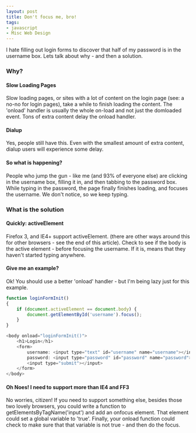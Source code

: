 ```yaml
---
layout: post
title: Don't focus me, bro!
tags:
- javascript
- Misc Web Design
---
```

I hate filling out login forms to discover that half of my password is in the username box.  Lets talk about why - and then a solution.

### Why?

#### Slow Loading Pages

Slow loading pages, or sites with a lot of content on the login page (see: a no-no for login pages), take a while to finish loading the content.  The 'onload' handler is usually the whole on-load and not just the domloaded event.  Tons of extra content delay the onload handler.

#### Dialup

Yes, people still have this.  Even with the smallest amount of extra content, dialup users will experience some delay.

#### So what is happening?

People who jump the gun - like me (and 93% of everyone else) are clicking in the username box, filling it in, and then tabbing to the password box.  While typing in the password, the page finally finishes loading, and focuses the username.  We don't notice, so we keep typing.

### What is the solution

#### Quickly: activeElement

Firefox 3, and IE4+ support activeElement.  (there are other ways around this for other browsers - see the end of this article).  Check to see if the body is the active element - before focusing the username.  If it is, means that they haven't started typing anywhere.

#### Give me an example?

Ok!  You should use a better 'onload' handler - but I'm being lazy just for this example.

```javascript
function loginFormInit()
{
    if (document.activeElement == document.body) {
        document.getElementById('username').focus();
    }
}
```

```javascript
<body onload="loginFormInit()">
    <h1>Login</h1>
    <form>
        username: <input type="text" id="username" name="username"></input><br></br>
        password: <input type="password" id="password" name="password"></input><br></br>
        <input type="submit"></input>
    </form>
</body>
```

#### Oh Noes! I need to support more than IE4 and FF3

No worries, citizen!  If you need to support something else, besides those two lovely browsers, you could write a function to getElementsByTagName('input') and add an onfocus element.  That element could set a global variable to 'true'.  Finally, your onload function could check to make sure that that variable is not true - and then do the focus.
